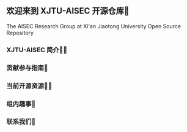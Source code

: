 ## 欢迎来到 XJTU-AISEC 开源仓库👋
The AISEC Research Group at Xi'an Jiaotong University Open Source Repository

### XJTU-AISEC 简介🙋‍♀️


### 贡献参与指南🌈


### 当前开源资源👩‍💻


### 组内趣事🍿


### 联系我们💬


